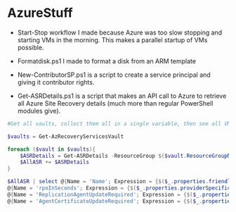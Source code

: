 # AzureStuff

- Start-Stop workflow I made because Azure was too slow stopping and starting VMs in the morning. This makes a parallel startup of VMs possible.
- Formatdisk.ps1 I made to format a disk from an ARM template
- New-ContributorSP.ps1 is a script to create a service principal and giving it contributor rights.



- Get-ASRDetails.ps1 is a script that makes an API call to Azure to retrieve all Azure Site Recovery details (much more than regular PowerShell modules give).

```powershell
#Get all vaults, collect them all in a single variable, then see all VMs, RPO times, and whether the mobility agent needs updating.

$vaults = Get-AzRecoveryServicesVault

foreach ($vault in $vaults){
    $ASRDetails = Get-ASRDetails -ResourceGroup $($vault.ResourceGroupName) -RecoveryVaultname $($vault.Name)
    $AllASR += $ASRDetails
}

$AllASR | select @{Name = 'Name'; Expression = {$($_.properties.friendlyname)}},
@{Name = 'rpoInSeconds'; Expression = {$($_.properties.providerSpecificDetails.rpoInSeconds)}},
@{Name = 'ReplicationAgentUpdateRequired'; Expression = {$($_.properties.providerSpecificDetails.isReplicationAgentUpdateRequired)}},
@{Name = 'AgentCertificateUpdateRequired'; Expression = {$($_.properties.providerSpecificDetails.isReplicationAgentCertificateUpdateRequired)}}
```



